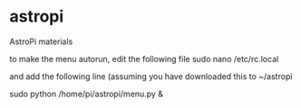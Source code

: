 # astropi
AstroPi materials


to make the menu autorun, edit the following file
   sudo nano /etc/rc.local

and add the following line (assuming you have downloaded this to ~/astropi

sudo python /home/pi/astropi/menu.py &



